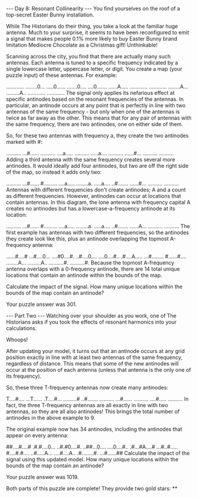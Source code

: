 --- Day 8: Resonant Collinearity ---
You find yourselves on the roof of a top-secret Easter Bunny installation.

While The Historians do their thing, you take a look at the familiar huge antenna. Much to your surprise, it seems to have been reconfigured to emit a signal that makes people 0.1% more likely to buy Easter Bunny brand Imitation Mediocre Chocolate as a Christmas gift! Unthinkable!

Scanning across the city, you find that there are actually many such antennas. Each antenna is tuned to a specific frequency indicated by a single lowercase letter, uppercase letter, or digit. You create a map (your puzzle input) of these antennas. For example:

............
........0...
.....0......
.......0....
....0.......
......A.....
............
............
........A...
.........A..
............
............
The signal only applies its nefarious effect at specific antinodes based on the resonant frequencies of the antennas. In particular, an antinode occurs at any point that is perfectly in line with two antennas of the same frequency - but only when one of the antennas is twice as far away as the other. This means that for any pair of antennas with the same frequency, there are two antinodes, one on either side of them.

So, for these two antennas with frequency a, they create the two antinodes marked with #:

..........
...#......
..........
....a.....
..........
.....a....
..........
......#...
..........
..........
Adding a third antenna with the same frequency creates several more antinodes. It would ideally add four antinodes, but two are off the right side of the map, so instead it adds only two:

..........
...#......
#.........
....a.....
........a.
.....a....
..#.......
......#...
..........
..........
Antennas with different frequencies don't create antinodes; A and a count as different frequencies. However, antinodes can occur at locations that contain antennas. In this diagram, the lone antenna with frequency capital A creates no antinodes but has a lowercase-a-frequency antinode at its location:

..........
...#......
#.........
....a.....
........a.
.....a....
..#.......
......A...
..........
..........
The first example has antennas with two different frequencies, so the antinodes they create look like this, plus an antinode overlapping the topmost A-frequency antenna:

......#....#
...#....0...
....#0....#.
..#....0....
....0....#..
.#....A.....
...#........
#......#....
........A...
.........A..
..........#.
..........#.
Because the topmost A-frequency antenna overlaps with a 0-frequency antinode, there are 14 total unique locations that contain an antinode within the bounds of the map.

Calculate the impact of the signal. How many unique locations within the bounds of the map contain an antinode?

Your puzzle answer was 301.

--- Part Two ---
Watching over your shoulder as you work, one of The Historians asks if you took the effects of resonant harmonics into your calculations.

Whoops!

After updating your model, it turns out that an antinode occurs at any grid position exactly in line with at least two antennas of the same frequency, regardless of distance. This means that some of the new antinodes will occur at the position of each antenna (unless that antenna is the only one of its frequency).

So, these three T-frequency antennas now create many antinodes:

T....#....
...T......
.T....#...
.........#
..#.......
..........
...#......
..........
....#.....
..........
In fact, the three T-frequency antennas are all exactly in line with two antennas, so they are all also antinodes! This brings the total number of antinodes in the above example to 9.

The original example now has 34 antinodes, including the antinodes that appear on every antenna:

##....#....#
.#.#....0...
..#.#0....#.
..##...0....
....0....#..
.#...#A....#
...#..#.....
#....#.#....
..#.....A...
....#....A..
.#........#.
...#......##
Calculate the impact of the signal using this updated model. How many unique locations within the bounds of the map contain an antinode?

Your puzzle answer was 1019.

Both parts of this puzzle are complete! They provide two gold stars: **